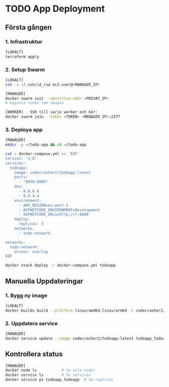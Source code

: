 # TODO App Deployment

## Första gången

### 1. Infrastruktur
```bash
[LOKALT]
terraform apply
```

### 2. Setup Swarm
```bash
[LOKALT] 
ssh -i ~/.ssh/id_rsa ec2-user@<MANAGER_IP>

[MANAGER]
docker swarm init --advertise-addr <PRIVAT_IP>
# Kopiera token som skapas

[WORKER] - SSH till varje worker och kör:
docker swarm join --token <TOKEN> <MANAGER_IP>:2377
```

### 3. Deploya app
```bash
[MANAGER]
mkdir -p ~/todo-app && cd ~/todo-app

cat > docker-compose.yml << 'EOF'
version: '3.8'
services:
  todoapp:
    image: codecrasher2/todoapp:latest
    ports:
      - "8080:8080"
    dns:
      - 8.8.8.8
      - 8.8.4.4
    environment:
      - AWS_REGION=eu-west-1
      - ASPNETCORE_ENVIRONMENT=Development
      - ASPNETCORE_URLS=http://+:8080
    deploy:
      replicas: 3
    networks:
      - todo-network

networks:
  todo-network:
    driver: overlay
EOF

docker stack deploy -c docker-compose.yml todoapp
```

## Manuella Uppdateringar

### 1. Bygg ny image
```bash
[LOKALT]
docker buildx build --platform linux/amd64,linux/arm64 -t codecrasher2/todoapp:latest --push .
```

### 2. Uppdatera service
```bash
[MANAGER]  
docker service update --image codecrasher2/todoapp:latest todoapp_todoapp
```

## Kontrollera status
```bash
[MANAGER]
docker node ls           # Se alla noder
docker service ls        # Se services  
docker service ps todoapp_todoapp  # Se replicas
```